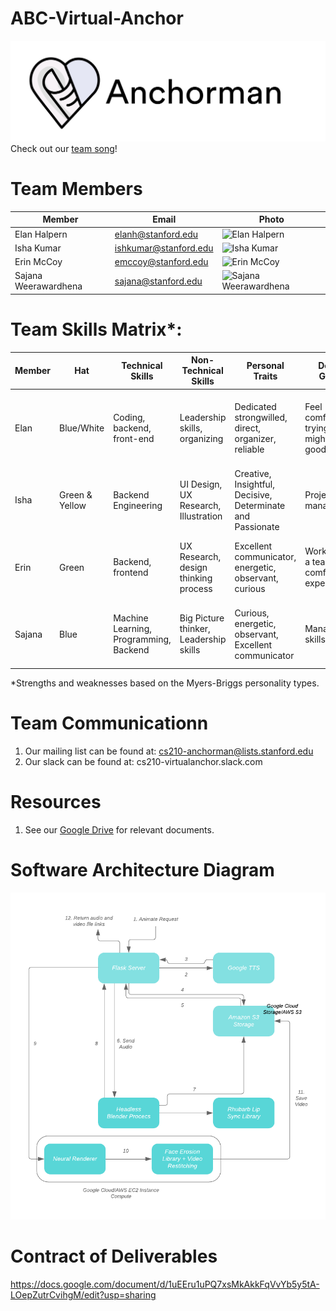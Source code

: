 # ABC-Virtual-Anchor
![Anchorman Logo](https://github.com/cs210/ABC-Virtual-Anchor/blob/master/ANCHORMAN_LOGO.jpg)
Check out our [team song](https://open.spotify.com/track/6wDviYDtmSDZ0S6TVMM9Vc?si=6oxCXHBtTyeAkxPbD5y9Vg)!

# Team Members
Member | Email | Photo
--- | --- | ---
Elan Halpern | elanh@stanford.edu | <img src="https://i.imgur.com/fwznqUz.jpg" alt="Elan Halpern" >
Isha Kumar | ishkumar@stanford.edu | <img src="https://i.imgur.com/U20ueQx.jpg" alt="Isha Kumar" >
Erin McCoy | emccoy@stanford.edu | <img src="https://i.imgur.com/8uJf8NX.jpg" alt = "Erin McCoy" >
Sajana Weerawardhena  | sajana@stanford.edu | <img src="https://i.imgur.com/q5tthU0.png" alt="Sajana Weerawardhena" >

# Team Skills Matrix*:

Member | Hat | Technical Skills | Non-Technical Skills | Personal Traits | Desired Growth | Weaknesses
--- | --- | --- | --- | --- | --- | ---
Elan | Blue/White | Coding, backend, front-end | Leadership skills, organizing | Dedicated strongwilled, direct, organizer, reliable | Feel comfortable trying things I might not be good at|Can have high expectations, inflexible, difficulty expressing emotion
Isha | Green & Yellow | Backend Engineering | UI Design, UX Research, Illustration | Creative, Insightful, Decisive, Determinate and Passionate | Project management | Can burn out, sensitive to other's moods and emotions
Erin | Green | Backend, frontend | UX Research, design thinking process | Excellent communicator, energetic, observant, curious |Working with a team, comfort with experimenting | Difficultly focusing, stressed easily, independent to a fault
Sajana | Blue | Machine Learning, Programming, Backend | Big Picture thinker, Leadership skills | Curious, energetic, observant, Excellent communicator | Management skills| Difficultly focusing, stressed easily, independent to a fault

*Strengths and weaknesses based on the Myers-Briggs personality types. 

# Team Communicationn
1. Our mailing list can be found at: cs210-anchorman@lists.stanford.edu
2. Our slack can be found at: cs210-virtualanchor.slack.com

# Resources
1. See our [Google Drive](https://drive.google.com/drive/u/3/folders/0AAxRSFpxdcMlUk9PVA) for relevant documents.

# Software Architecture Diagram
![Software Architecture](https://github.com/cs210/ABC-Virtual-Anchor/blob/master/ARCHITECTURE.jpg)

# Contract of Deliverables
https://docs.google.com/document/d/1uEEru1uPQ7xsMkAkkFqVvYb5y5tA-LOepZutrCvihgM/edit?usp=sharing
